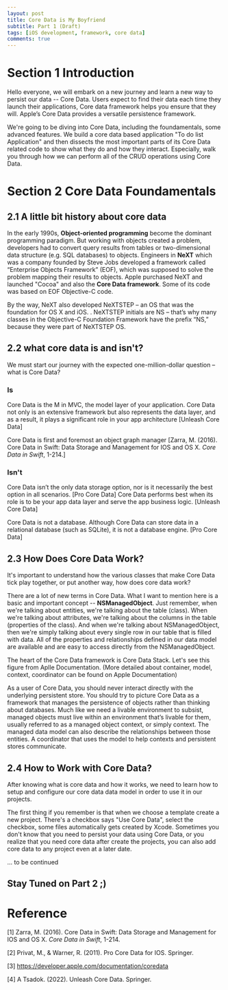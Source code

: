 ```yaml
---
layout: post
title: Core Data is My Boyfriend
subtitle: Part 1 (Draft)
tags: [iOS development, framework, core data]
comments: true
---
```


# Section 1 Introduction

Hello everyone,  we will embark on a new journey and learn a new way to persist our data -- Core Data. Users expect to find their data each time they launch their applications, Core data framework helps you ensure that they will. Apple’s Core Data provides a versatile persistence framework.

We're going to be diving into Core Data, including the foundamentals, some advanced features.  We build a core data based application "To do list Application" and then dissects the most important parts of its Core Data related code to show what they do and how they interact. Especially, walk you through how we can perform all of the CRUD operations using Core Data. 

# Section 2 Core Data Foundamentals

## 2.1 A little bit history about core data

In the early 1990s, **Object-oriented programming** become the dominant programming paradigm. But working with objects created a problem, developers had to convert query results from tables or two-dimensional data structure (e.g. SQL databases) to objects. Engineers in **NeXT** which was a company founded by Steve Jobs developed a framework called “Enterprise Objects Framework” (EOF), which was supposed to solve the problem mapping their results to objects. Apple purchased NeXT and launched "Cocoa" and also the **Core Data framework**. Some of its code was based on EOF Objective-C code. 

By the way, NeXT also developed NeXTSTEP – an OS that was the foundation for OS X and iOS. . NeXTSTEP initials are NS – that’s why many classes in the Objective-C Foundation Framework have the prefix “NS,” because they were part of NeXTSTEP OS.

## 2.2 what core data is and isn't?

We must start our journey with the expected one-million-dollar question –
what is Core Data?

### Is

Core Data is the M in MVC, the model layer of your application. Core Data not only is an extensive framework but also represents the data layer, and as a result, it plays a significant role in your app architecture [Unleash Core Data]

Core Data is first and foremost an object graph manager [Zarra, M. (2016). Core Data in Swift: Data Storage and Management for IOS and OS X. *Core Data in Swift*, 1-214.]

### Isn't

Core Data isn’t the only data storage option, nor is it necessarily the best option in all scenarios. [Pro Core Data] Core Data performs best when its role is to be your app data layer and serve the app business logic. [Unleash Core Data]

Core Data is not a database. Although Core Data can store data in a relational database (such as SQLite), it is not a database engine. [Pro Core Data] 

## 2.3 How Does Core Data Work?

It's important to understand how the various classes that make Core Data tick play together, or put another way, how does core data work? 

There are a lot of new terms in Core Data. What I want to mention here is a basic and important concept -- **NSManagedObject**. Just remember, when we're talking about entities, we're talking about the table (class). When we're talking about attributes,  we're talking about the columns in the table (properties of the class). And when we're talking about NSManagedObject, then we're simply talking about every single row in our table that is filled with data. All of the properties and relationships defined in our data model are available and are easy to access directly from the NSManagedObject.

The heart of the Core Data framework is Core Data Stack. Let's see this figure from Aplle Documentation. (More detailed about container, model, context, coordinator can be found on Apple Documentation)

As a user of Core Data, you should never interact directly with the underlying persistent store. You should try to picture Core Data as a framework that manages the persistence of objects rather than thinking about databases. Much like we need a livable environment to subsist, managed objects must live within an environment that’s livable for them, usually referred to as a managed object context, or simply context. The managed data model can also describe the relationships between those entities. A coordinator that uses the model to help contexts and persistent stores communicate.

## 2.4 How to Work with Core Data?

After knowing what is core data and how it works,  we need to learn how to setup and configure our core data data model in order to use it in our projects.

The first thing if you remember is that when we choose a template create a new project.  There's a checkbox says "Use Core Data", select the checkbox, some files automatically gets created by Xcode. Sometimes you don't know that you need to persist your data using Core Data, or you realize that you need core data after create the projects, you can also add core data to any project even at a later date.

... to be continued

## Stay Tuned on Part 2 ;)

# Reference

[1] Zarra, M. (2016). Core Data in Swift: Data Storage and Management for IOS and OS X. *Core Data in Swift*, 1-214.

[2] Privat, M., & Warner, R. (2011). Pro Core Data for IOS. Springer.

[3]  https://developer.apple.com/documentation/coredata

[4] A Tsadok. (2022). Unleash Core Data. Springer.
